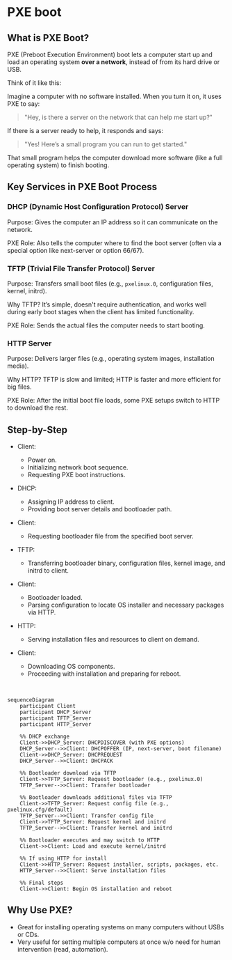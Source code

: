 # PXE boot

## What is PXE Boot?

PXE (Preboot Execution Environment) boot lets a computer start up and load an operating system **over a network**, instead of from its hard drive or USB.

Think of it like this:

Imagine a computer with no software installed. When you turn it on, it uses PXE to say:

> "Hey, is there a server on the network that can help me start up?"

If there is a server ready to help, it responds and says:

> "Yes! Here’s a small program you can run to get started."

That small program helps the computer download more software (like a full operating system) to finish booting.

## Key Services in PXE Boot Process

### DHCP (Dynamic Host Configuration Protocol) Server

Purpose: Gives the computer an IP address so it can communicate on the network.

PXE Role: Also tells the computer where to find the boot server (often via a special option like next-server or option 66/67).

### TFTP (Trivial File Transfer Protocol) Server 

Purpose: Transfers small boot files (e.g., `pxelinux.0`, configuration files, kernel, initrd).

Why TFTP? It’s simple, doesn't require authentication, and works well during early boot stages when the client has limited functionality.

PXE Role: Sends the actual files the computer needs to start booting.

### HTTP Server

Purpose: Delivers larger files (e.g., operating system images, installation media).

Why HTTP? TFTP is slow and limited; HTTP is faster and more efficient for big files.

PXE Role: After the initial boot file loads, some PXE setups switch to HTTP to download the rest.

## Step-by-Step

- Client:
    - Power on.
    - Initializing network boot sequence. 
    - Requesting PXE boot instructions.

- DHCP:
    - Assigning IP address to client. 
    - Providing boot server details and bootloader path.

- Client:
    - Requesting bootloader file from the specified boot server.

- TFTP:
    - Transferring bootloader binary, configuration files, kernel image, and initrd to client.

- Client:
    - Bootloader loaded. 
    - Parsing configuration to locate OS installer and necessary packages via HTTP.

- HTTP:
    - Serving installation files and resources to client on demand.

- Client:
    - Downloading OS components. 
    - Proceeding with installation and preparing for reboot.

<br>

```mermaid
sequenceDiagram
    participant Client
    participant DHCP_Server
    participant TFTP_Server
    participant HTTP_Server

    %% DHCP exchange
    Client->>DHCP_Server: DHCPDISCOVER (with PXE options)
    DHCP_Server-->>Client: DHCPOFFER (IP, next-server, boot filename)
    Client->>DHCP_Server: DHCPREQUEST
    DHCP_Server-->>Client: DHCPACK

    %% Bootloader download via TFTP
    Client->>TFTP_Server: Request bootloader (e.g., pxelinux.0)
    TFTP_Server-->>Client: Transfer bootloader

    %% Bootloader downloads additional files via TFTP
    Client->>TFTP_Server: Request config file (e.g., pxelinux.cfg/default)
    TFTP_Server-->>Client: Transfer config file
    Client->>TFTP_Server: Request kernel and initrd
    TFTP_Server-->>Client: Transfer kernel and initrd

    %% Bootloader executes and may switch to HTTP
    Client->>Client: Load and execute kernel/initrd

    %% If using HTTP for install
    Client->>HTTP_Server: Request installer, scripts, packages, etc.
    HTTP_Server-->>Client: Serve installation files

    %% Final steps
    Client->>Client: Begin OS installation and reboot
```

## Why Use PXE?

- Great for installing operating systems on many computers without USBs or CDs.
- Very useful for setting multiple computers at once w/o need for human intervention (read, automation).

<!-- TODO: short video or some other way to showcase it? -->
